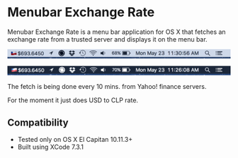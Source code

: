 # Menubar Exchange Rate

Menubar Exchange Rate is a menu bar application for OS X that fetches an exchange rate from a trusted server and displays it on the menu bar.

![Light theme](https://raw.githubusercontent.com/jajajaime/menubar-exchange-rate/master/images/look-light.png)

![Dark theme](https://raw.githubusercontent.com/jajajaime/menubar-exchange-rate/master/images/look-dark.png)

The fetch is being done every 10 mins. from Yahoo! finance servers.

For the moment it just does USD to CLP rate.

## Compatibility

- Tested only on OS X El Capitan 10.11.3+
- Built using XCode 7.3.1